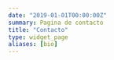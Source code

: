 ```yaml
---
date: "2019-01-01T00:00:00Z"
summary: Pagina de contacto
title: "Contacto"
type: widget_page
aliases: [bio]
---
```

